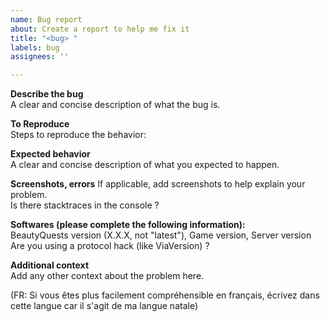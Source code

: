 ```yaml
---
name: Bug report
about: Create a report to help me fix it
title: "<bug> "
labels: bug
assignees: ''

---
```


**Describe the bug**	
A clear and concise description of what the bug is.	

**To Reproduce**	
Steps to reproduce the behavior:	

**Expected behavior**	
A clear and concise description of what you expected to happen.	

**Screenshots, errors**	
If applicable, add screenshots to help explain your problem.	
Is there stacktraces in the console ?	

**Softwares (please complete the following information):**	
BeautyQuests version (X.X.X, not "latest"), Game version, Server version	
Are you using a protocol hack (like ViaVersion) ?	

**Additional context**	
Add any other context about the problem here.	

(FR: Si vous êtes plus facilement compréhensible en français, écrivez dans cette langue car il s'agit de ma langue natale)
